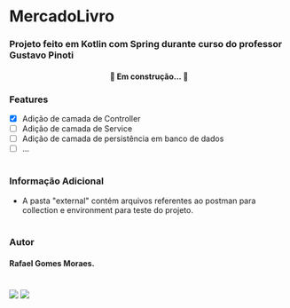 # MercadoLivro
### Projeto feito em Kotlin com Spring durante curso do professor Gustavo Pinoti

<h4 align="center"> 🚧 Em construção... 🚧 </h4>

### Features

- [x] Adição de camada de Controller
- [ ] Adição de camada de Service
- [ ] Adição de camada de persistência em banco de dados
- [ ] ...
#
### Informação Adicional

- A pasta "external" contém arquivos referentes ao postman para collection e environment para teste do projeto. 
#

### Autor
#### Rafael Gomes Moraes.
#

<img src="https://img.shields.io/static/v1?label=API&message=Kotlin&color=7F52FF&style=for-the-badge&logo=Kotlin"/>
<img src="https://img.shields.io/static/v1?label=API&message=Spring&color=6DB33F&style=for-the-badge&logo=Spring"/>
